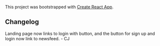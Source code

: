 This project was bootstrapped with [Create React App](https://github.com/facebook/create-react-app).

## Changelog

Landing page now links to login with button, and the button for sign up and login now link to newsfeed. - CJ
